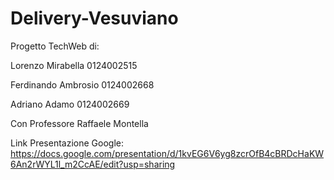 # Delivery-Vesuviano
Progetto TechWeb di:

Lorenzo Mirabella    0124002515

Ferdinando Ambrosio  0124002668

Adriano Adamo        0124002669

Con Professore Raffaele Montella

Link Presentazione Google: https://docs.google.com/presentation/d/1kvEG6V6yg8zcrOfB4cBRDcHaKW6An2rWYL1l_m2CcAE/edit?usp=sharing

